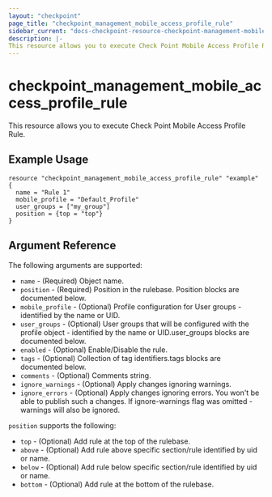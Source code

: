 ```yaml
---
layout: "checkpoint"
page_title: "checkpoint_management_mobile_access_profile_rule"
sidebar_current: "docs-checkpoint-resource-checkpoint-management-mobile-access-profile-rule"
description: |-
This resource allows you to execute Check Point Mobile Access Profile Rule.
---
```


# checkpoint_management_mobile_access_profile_rule

This resource allows you to execute Check Point Mobile Access Profile Rule.

## Example Usage


```hcl
resource "checkpoint_management_mobile_access_profile_rule" "example" {
  name = "Rule 1"
  mobile_profile = "Default_Profile"
  user_groups = ["my_group"]
  position = {top = "top"}
}
```

## Argument Reference

The following arguments are supported:

* `name` - (Required) Object name.
* `position` - (Required) Position in the rulebase. Position blocks are documented below.
* `mobile_profile` - (Optional) Profile configuration for User groups - identified by the name or UID. 
* `user_groups` - (Optional) User groups that will be configured with the profile object - identified by the name or UID.user_groups blocks are documented below.
* `enabled` - (Optional) Enable/Disable the rule. 
* `tags` - (Optional) Collection of tag identifiers.tags blocks are documented below.
* `comments` - (Optional) Comments string. 
* `ignore_warnings` - (Optional) Apply changes ignoring warnings. 
* `ignore_errors` - (Optional) Apply changes ignoring errors. You won't be able to publish such a changes. If ignore-warnings flag was omitted - warnings will also be ignored. 

`position` supports the following:

* `top` - (Optional) Add rule at the top of the rulebase.
* `above` - (Optional) Add rule above specific section/rule identified by uid or name.
* `below` - (Optional) Add rule below specific section/rule identified by uid or name.
* `bottom` - (Optional) Add rule at the bottom of the rulebase.